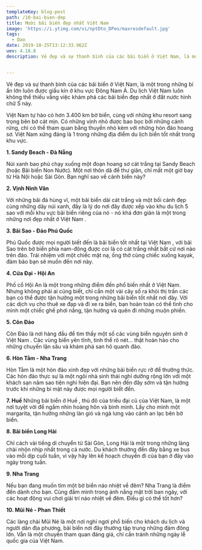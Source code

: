 ```yaml
---
templateKey: blog-post
path: /10-bai-bien-dep
title: Mười bãi biển đẹp nhất Việt Nam
image: 'https://i.ytimg.com/vi/nptDto_DPeo/maxresdefault.jpg' 
tags:
  - Dao
date: 2019-10-25T13:12:33.962Z
uev: 4.18.8
description: Vẻ đẹp và sự thanh bình của các bãi biển ở Việt Nam, là một trong những bí ẩn lớn luôn được giấu kín ở khu vực Đông Nam Á.


---
```


Vẻ đẹp và sự thanh bình của các bãi biển ở Việt Nam, là một trong những bí ẩn lớn luôn được giấu kín ở khu vực Đông Nam Á. Du lịch Việt Nam luôn không thể thiếu vắng việc khám phá các bãi biển đẹp nhất ở đất nước hình chữ S này.

Việt Nam tự hào có hơn 3.400 km bờ biển, cùng với những khu resort sang trọng bên bờ cát mịn. Có những vịnh nhỏ được bao bọc bởi những cánh rừng, chỉ có thể tham quan bằng thuyền nhỏ kèm với những hòn đảo hoang sơ. Việt Nam xứng đáng là 1 trong những địa điểm du lịch biển tốt nhất trong khu vực.

**1. Sandy Beach - Đà Nẵng**

Núi xanh bao phủ chạy xuống một đoạn hoang sơ cát trắng tại Sandy Beach (hoặc Bãi biển Non Nước). Một nơi thôn dã để thư giãn, chỉ mất một giờ bay từ Hà Nội hoặc Sài Gòn. Bạn nghĩ sao về cảnh biển này?

**2. Vịnh Ninh Vân**

Với những bãi đá hùng vĩ, một bãi biển dài cát trắng và một bối cảnh đẹp cùng những dãy núi xanh, đây là lý do nơi đây được xếp vào khu du lịch 5 sao với mỗi khu vực bãi biển riêng của nó - nó khá đơn giản là một trong những nơi đẹp nhất ở Việt Nam .

**3. Bãi Sao - Đảo Phú Quốc**

Phú Quốc được mọi người biết đến là bãi biển tốt nhất tại Việt Nam , với bãi Sao trên bờ biển phía nam-đông được coi là có cát trắng nhất bất cứ nơi nào trên đảo. Trải nhiệm với một chiếc mặt nạ, ống thở cùng chiếc xuồng kayak, đảm bảo bạn sẽ muốn đến nơi này.

**4. Cửa Đại - Hội An**

Phố cổ Hội An là một trong những điểm đến phổ biến nhất ở Việt Nam. Nhưng không phải ai cũng biết, chỉ cần một vài cây số ra khỏi thị trấn các bạn có thể được tận hưởng một trong những bãi biển tốt nhất nơi đây. Với các dịch vụ cho thuê xe đạp và đi xe ra biển, bạn hoàn toàn có thể tình cho mình một chiếc ghế phơi nắng, tận hưởng và quên đi những muộn phiền.

**5. Côn Đảo**

Côn Đảo là nơi hàng đầu để tìm thấy một số các vùng biển nguyên sinh ở Việt Nam . Các vùng biển yên tĩnh, tinh thể rõ nét… thật hoàn hảo cho những chuyến lặn sâu và khám phá san hô quanh đảo.

**6. Hòn Tằm - Nha Trang**

Hòn Tằm là một hòn đảo xinh đẹp với những bãi biển rực rỡ để thưởng thức. Các hòn đảo thực sự là một ngôi nhà sinh thái nghỉ dưỡng rộng lớn với một khách sạn năm sao tiện nghi hiện đại. Bạn nên đến đây sớm và tận hưởng trước khi những bí mật này được mọi người biết đến.

**7. Huế**
Những bãi biển ở Huế , thủ đô của triều đại cũ của Việt Nam, là một nơi tuyệt vời để ngắm nhìn hoàng hôn và bình minh. Lấy cho mình một margarita, tận hưởng những làn gió và ngả lưng vào cảnh an lạc bên bờ biển.


**8. Bãi biển Long Hải**

Chỉ cách vài tiếng di chuyển từ Sài Gòn, Long Hải là một trong những làng chài nhộn nhịp nhất trong cả nước. Du khách thường đến đây bằng xe bus vào mỗi dịp cuối tuần, vì vậy hãy lên kế hoạch chuyến đi của bạn ở đây vào ngày trong tuần.

**9. Nha Trang**

Nếu bạn đang muốn tìm một bờ biển náo nhiệt về đêm? Nha Trang là điểm đến dành cho bạn. Cùng đắm mình trong ánh nắng mặt trời ban ngày, với các hoạt động vui chơi giải trí náo nhiệt về đêm. Điều gì có thể tốt hơn?

**10. Mũi Né - Phan Thiết**

Các làng chài Mũi Né là một nơi nghỉ ngơi phổ biến cho khách du lịch và người dân địa phương, bãi biển nơi đây thường tập trung những đám đông lớn. Vẫn là một chuyến tham quan đáng giá, chỉ cần tránh những ngày lễ quốc gia của Việt Nam.